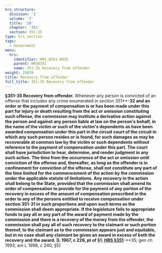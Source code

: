 ```yaml
---
hrs_structure:
  division: '1'
  volume: '7'
  title: '20'
  chapter: '351'
  section: 351-35
type: hrs_section
tags:
  - Government
menu:
  hrs:
    identifier: HRS_0351-0035
    parent: HRS0351
    name: 351-35 Recovery from offender
weight: 25070
title: Recovery from offender
full_title: 351-35 Recovery from offender
---
```

**§351-35 Recovery from offender.** Whenever any person is convicted of an offense that includes any crime enumerated in section 351**-**32 and an order or the payment of compensation is or has been made under this part for injury or death resulting from the act or omission constituting such offense, the commission may institute a derivative action against the person and against any person liable at law on the person's behalf, in the name of the victim or such of the victim's dependents as have been awarded compensation under this part in the circuit court of the circuit in which any such person resides or is found, for such damages as may be recoverable at common law by the victim or such dependents without reference to the payment of compensation under this part. The court shall have jurisdiction to hear, determine, and render judgment in any such action. The time from the occurrence of the act or omission until conviction of the offense and, thereafter, as long as the offender is in confinement for conviction of the offense, shall not constitute any part of the time limited for the commencement of the action by the commission under the applicable statute of limitations. Any recovery in the action shall belong to the State, provided that the commission shall amend its order of compensation to provide for the payment of any portion of the recovery in excess of the amount of compensation prescribed in the order to any of the persons entitled to receive compensation under section 351**-**31 in such proportions and upon such terms as the commission shall deem appropriate. If the legislature fails to appropriate funds to pay all or any part of the award of payment made by the commission and there is a recovery of the money from the offender, the commission shall pay all of such recovery to the claimant or such portion thereof, to the claimant as to the commission appears just and equitable, but in no case shall any claimant be given an award in excess of both the recovery and the award. [L 1967, c 226, pt of §1; [HRS §351](/title-20/chapter-351/section-351/)**-**35; gen ch 1993; am L 1998, c 240, §5]